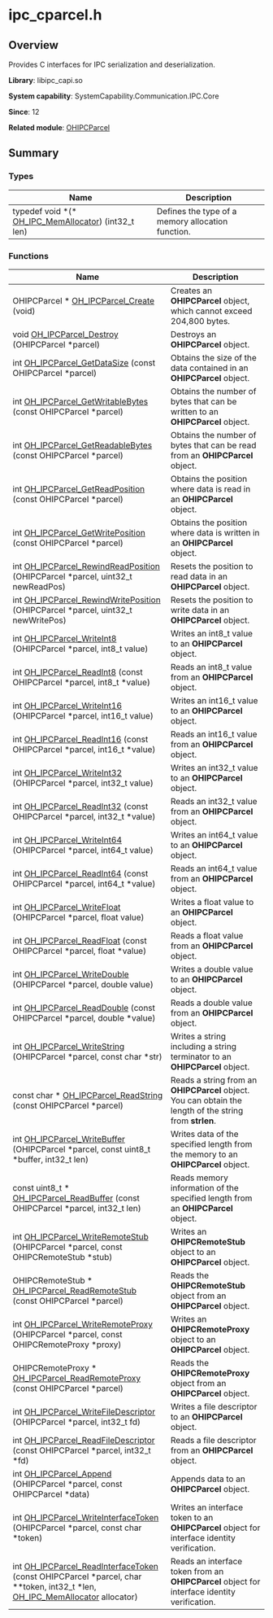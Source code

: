 # ipc_cparcel.h


## Overview

Provides C interfaces for IPC serialization and deserialization.

**Library**: libipc_capi.so

**System capability**: SystemCapability.Communication.IPC.Core

**Since**: 12

**Related module**: [OHIPCParcel](_o_h_i_p_c_parcel.md)


## Summary


### Types

| Name| Description| 
| -------- | -------- |
| typedef void \*(\* [OH_IPC_MemAllocator](_o_h_i_p_c_parcel.md#oh_ipc_memallocator)) (int32_t len) | Defines the type of a memory allocation function.| 


### Functions

| Name| Description| 
| -------- | -------- |
| OHIPCParcel \* [OH_IPCParcel_Create](_o_h_i_p_c_parcel.md#oh_ipcparcel_create) (void) | Creates an **OHIPCParcel** object, which cannot exceed 204,800 bytes.| 
| void [OH_IPCParcel_Destroy](_o_h_i_p_c_parcel.md#oh_ipcparcel_destroy) (OHIPCParcel \*parcel) | Destroys an **OHIPCParcel** object.| 
| int [OH_IPCParcel_GetDataSize](_o_h_i_p_c_parcel.md#oh_ipcparcel_getdatasize) (const OHIPCParcel \*parcel) | Obtains the size of the data contained in an **OHIPCParcel** object.| 
| int [OH_IPCParcel_GetWritableBytes](_o_h_i_p_c_parcel.md#oh_ipcparcel_getwritablebytes) (const OHIPCParcel \*parcel) | Obtains the number of bytes that can be written to an **OHIPCParcel** object.| 
| int [OH_IPCParcel_GetReadableBytes](_o_h_i_p_c_parcel.md#oh_ipcparcel_getreadablebytes) (const OHIPCParcel \*parcel) | Obtains the number of bytes that can be read from an **OHIPCParcel** object.| 
| int [OH_IPCParcel_GetReadPosition](_o_h_i_p_c_parcel.md#oh_ipcparcel_getreadposition) (const OHIPCParcel \*parcel) | Obtains the position where data is read in an **OHIPCParcel** object.| 
| int [OH_IPCParcel_GetWritePosition](_o_h_i_p_c_parcel.md#oh_ipcparcel_getwriteposition) (const OHIPCParcel \*parcel) | Obtains the position where data is written in an **OHIPCParcel** object.| 
| int [OH_IPCParcel_RewindReadPosition](_o_h_i_p_c_parcel.md#oh_ipcparcel_rewindreadposition) (OHIPCParcel \*parcel, uint32_t newReadPos) | Resets the position to read data in an **OHIPCParcel** object.| 
| int [OH_IPCParcel_RewindWritePosition](_o_h_i_p_c_parcel.md#oh_ipcparcel_rewindwriteposition) (OHIPCParcel \*parcel, uint32_t newWritePos) | Resets the position to write data in an **OHIPCParcel** object.| 
| int [OH_IPCParcel_WriteInt8](_o_h_i_p_c_parcel.md#oh_ipcparcel_writeint8) (OHIPCParcel \*parcel, int8_t value) | Writes an int8_t value to an **OHIPCParcel** object.| 
| int [OH_IPCParcel_ReadInt8](_o_h_i_p_c_parcel.md#oh_ipcparcel_readint8) (const OHIPCParcel \*parcel, int8_t \*value) | Reads an int8_t value from an **OHIPCParcel** object.| 
| int [OH_IPCParcel_WriteInt16](_o_h_i_p_c_parcel.md#oh_ipcparcel_writeint16) (OHIPCParcel \*parcel, int16_t value) | Writes an int16_t value to an **OHIPCParcel** object.| 
| int [OH_IPCParcel_ReadInt16](_o_h_i_p_c_parcel.md#oh_ipcparcel_readint16) (const OHIPCParcel \*parcel, int16_t \*value) | Reads an int16_t value from an **OHIPCParcel** object.| 
| int [OH_IPCParcel_WriteInt32](_o_h_i_p_c_parcel.md#oh_ipcparcel_writeint32) (OHIPCParcel \*parcel, int32_t value) | Writes an int32_t value to an **OHIPCParcel** object.| 
| int [OH_IPCParcel_ReadInt32](_o_h_i_p_c_parcel.md#oh_ipcparcel_readint32) (const OHIPCParcel \*parcel, int32_t \*value) | Reads an int32_t value from an **OHIPCParcel** object.| 
| int [OH_IPCParcel_WriteInt64](_o_h_i_p_c_parcel.md#oh_ipcparcel_writeint64) (OHIPCParcel \*parcel, int64_t value) | Writes an int64_t value to an **OHIPCParcel** object.| 
| int [OH_IPCParcel_ReadInt64](_o_h_i_p_c_parcel.md#oh_ipcparcel_readint64) (const OHIPCParcel \*parcel, int64_t \*value) | Reads an int64_t value from an **OHIPCParcel** object.| 
| int [OH_IPCParcel_WriteFloat](_o_h_i_p_c_parcel.md#oh_ipcparcel_writefloat) (OHIPCParcel \*parcel, float value) | Writes a float value to an **OHIPCParcel** object.| 
| int [OH_IPCParcel_ReadFloat](_o_h_i_p_c_parcel.md#oh_ipcparcel_readfloat) (const OHIPCParcel \*parcel, float \*value) | Reads a float value from an **OHIPCParcel** object.| 
| int [OH_IPCParcel_WriteDouble](_o_h_i_p_c_parcel.md#oh_ipcparcel_writedouble) (OHIPCParcel \*parcel, double value) | Writes a double value to an **OHIPCParcel** object.| 
| int [OH_IPCParcel_ReadDouble](_o_h_i_p_c_parcel.md#oh_ipcparcel_readdouble) (const OHIPCParcel \*parcel, double \*value) | Reads a double value from an **OHIPCParcel** object.| 
| int [OH_IPCParcel_WriteString](_o_h_i_p_c_parcel.md#oh_ipcparcel_writestring) (OHIPCParcel \*parcel, const char \*str) | Writes a string including a string terminator to an **OHIPCParcel** object.| 
| const char \* [OH_IPCParcel_ReadString](_o_h_i_p_c_parcel.md#oh_ipcparcel_readstring) (const OHIPCParcel \*parcel) | Reads a string from an **OHIPCParcel** object. You can obtain the length of the string from **strlen**.| 
| int [OH_IPCParcel_WriteBuffer](_o_h_i_p_c_parcel.md#oh_ipcparcel_writebuffer) (OHIPCParcel \*parcel, const uint8_t \*buffer, int32_t len) | Writes data of the specified length from the memory to an **OHIPCParcel** object.| 
| const uint8_t \* [OH_IPCParcel_ReadBuffer](_o_h_i_p_c_parcel.md#oh_ipcparcel_readbuffer) (const OHIPCParcel \*parcel, int32_t len) | Reads memory information of the specified length from an **OHIPCParcel** object.| 
| int [OH_IPCParcel_WriteRemoteStub](_o_h_i_p_c_parcel.md#oh_ipcparcel_writeremotestub) (OHIPCParcel \*parcel, const OHIPCRemoteStub \*stub) | Writes an **OHIPCRemoteStub** object to an **OHIPCParcel** object.| 
| OHIPCRemoteStub \* [OH_IPCParcel_ReadRemoteStub](_o_h_i_p_c_parcel.md#oh_ipcparcel_readremotestub) (const OHIPCParcel \*parcel) | Reads the **OHIPCRemoteStub** object from an **OHIPCParcel** object.| 
| int [OH_IPCParcel_WriteRemoteProxy](_o_h_i_p_c_parcel.md#oh_ipcparcel_writeremoteproxy) (OHIPCParcel \*parcel, const OHIPCRemoteProxy \*proxy) | Writes an **OHIPCRemoteProxy** object to an **OHIPCParcel** object.| 
| OHIPCRemoteProxy \* [OH_IPCParcel_ReadRemoteProxy](_o_h_i_p_c_parcel.md#oh_ipcparcel_readremoteproxy) (const OHIPCParcel \*parcel) | Reads the **OHIPCRemoteProxy** object from an **OHIPCParcel** object.| 
| int [OH_IPCParcel_WriteFileDescriptor](_o_h_i_p_c_parcel.md#oh_ipcparcel_writefiledescriptor) (OHIPCParcel \*parcel, int32_t fd) | Writes a file descriptor to an **OHIPCParcel** object.| 
| int [OH_IPCParcel_ReadFileDescriptor](_o_h_i_p_c_parcel.md#oh_ipcparcel_readfiledescriptor) (const OHIPCParcel \*parcel, int32_t \*fd) | Reads a file descriptor from an **OHIPCParcel** object.| 
| int [OH_IPCParcel_Append](_o_h_i_p_c_parcel.md#oh_ipcparcel_append) (OHIPCParcel \*parcel, const OHIPCParcel \*data) | Appends data to an **OHIPCParcel** object.| 
| int [OH_IPCParcel_WriteInterfaceToken](_o_h_i_p_c_parcel.md#oh_ipcparcel_writeinterfacetoken) (OHIPCParcel \*parcel, const char \*token) | Writes an interface token to an **OHIPCParcel** object for interface identity verification.| 
| int [OH_IPCParcel_ReadInterfaceToken](_o_h_i_p_c_parcel.md#oh_ipcparcel_readinterfacetoken) (const OHIPCParcel \*parcel, char \*\*token, int32_t \*len, [OH_IPC_MemAllocator](_o_h_i_p_c_parcel.md#oh_ipc_memallocator) allocator) | Reads an interface token from an **OHIPCParcel** object for interface identity verification.| 
